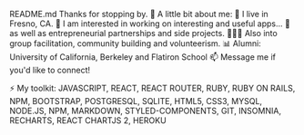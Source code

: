 README.md
Thanks for stopping by.
👋 A little bit about me:
🌲 I live in Fresno, CA.
🤟 I am interested in working on interesting and useful apps...
🌱 as well as entrepreneurial partnerships and side projects.
🧑‍🤝‍🧑 Also into group facilitation, community building and volunteerism.
📊 Alumni: University of California, Berkeley and Flatiron School
📫 Message me if you'd like to connect!

⚡ My toolkit:
JAVASCRIPT, REACT, REACT ROUTER, RUBY, RUBY ON RAILS, NPM, BOOTSTRAP, POSTGRESQL, SQLITE, 
HTML5, CSS3, MYSQL, NODE.JS, NPM, MARKDOWN, STYLED-COMPONENTS, GIT, 
INSOMNIA, RECHARTS, REACT CHARTJS 2, HEROKU


                                                                         
                                                                         
